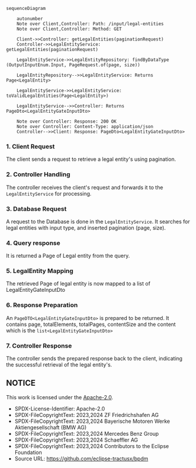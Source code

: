 ````mermaid
sequenceDiagram

    autonumber
    Note over Client,Controller: Path: /input/legal-entities
    Note over Client,Controller: Method: GET

    Client->>Controller: getLegalEntities(paginationRequest)
    Controller->>LegalEntityService: getLegalEntities(paginationRequest)

    LegalEntityService->>LegalEntityRepository: findByDataType (OutputInputEnum.Input, PageRequest.of(page, size))

    LegalEntityRepository-->>LegalEntityService: Returns Page<LegalEntity>

    LegalEntityService->>LegalEntityService: toValidLegalEntities(Page<LegalEntity>)

    LegalEntityService-->>Controller: Returns PageDto<LegalEntityGateInputDto>

    Note over Controller: Response: 200 OK 
    Note over Controller: Content-Type: application/json
    Controller-->>Client: Response: PageDto<LegalEntityGateInputDto>

````

### 1. Client Request

The client sends a request to retrieve a legal entity's using pagination.

### 2. Controller Handling

The controller receives the client's request and forwards it to the `LegalEntityService` for processing.

### 3. Database Request

A request to the Database is done in the `LegalEntityService`. It searches for legal entities with input type, and inserted pagination (page, size).

### 4. Query response

It is returned a Page of Legal entity from the query.

### 5. LegalEntity Mapping

The retrieved Page of legal entity is now mapped to a list of LegalEntityGateInputDto

### 6. Response Preparation

An `PageDTO<LegalEntityGateInputDto>` is prepared to be returned. It contains page, totalElements, totalPages, contentSize and the content which is
the `list<LegalEntityGateInputDto>`

### 7. Controller Response

The controller sends the prepared response back to the client, indicating the successful retrieval of the legal entity's.

## NOTICE

This work is licensed under the [Apache-2.0](https://www.apache.org/licenses/LICENSE-2.0).

- SPDX-License-Identifier: Apache-2.0
- SPDX-FileCopyrightText: 2023,2024 ZF Friedrichshafen AG
- SPDX-FileCopyrightText: 2023,2024 Bayerische Motoren Werke Aktiengesellschaft (BMW AG)
- SPDX-FileCopyrightText: 2023,2024 Mercedes Benz Group
- SPDX-FileCopyrightText: 2023,2024 Schaeffler AG
- SPDX-FileCopyrightText: 2023,2024 Contributors to the Eclipse Foundation
- Source URL: https://github.com/eclipse-tractusx/bpdm
